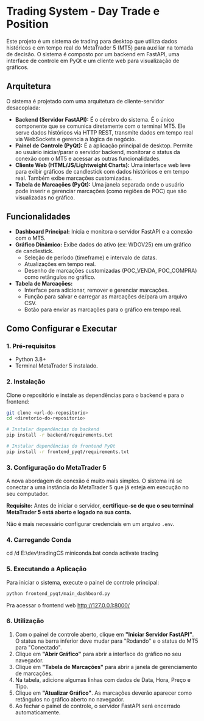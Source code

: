 # Trading System - Day Trade e Position

Este projeto é um sistema de trading para desktop que utiliza dados históricos e em tempo real do MetaTrader 5 (MT5) para auxiliar na tomada de decisão. O sistema é composto por um backend em FastAPI, uma interface de controle em PyQt e um cliente web para visualização de gráficos.

## Arquitetura

O sistema é projetado com uma arquitetura de cliente-servidor desacoplada:

-   **Backend (Servidor FastAPI):** É o cérebro do sistema. É o único componente que se comunica diretamente com o terminal MT5. Ele serve dados históricos via HTTP REST, transmite dados em tempo real via WebSockets e gerencia a lógica de negócio.
-   **Painel de Controle (PyQt):** É a aplicação principal de desktop. Permite ao usuário iniciar/parar o servidor backend, monitorar o status da conexão com o MT5 e acessar as outras funcionalidades.
-   **Cliente Web (HTML/JS/Lightweight Charts):** Uma interface web leve para exibir gráficos de candlestick com dados históricos e em tempo real. Também exibe marcações customizadas.
-   **Tabela de Marcações (PyQt):** Uma janela separada onde o usuário pode inserir e gerenciar marcações (como regiões de POC) que são visualizadas no gráfico.

## Funcionalidades

-   **Dashboard Principal:** Inicia e monitora o servidor FastAPI e a conexão com o MT5.
-   **Gráfico Dinâmico:** Exibe dados do ativo (ex: WDOV25) em um gráfico de candlestick.
    -   Seleção de período (timeframe) e intervalo de datas.
    -   Atualizações em tempo real.
    -   Desenho de marcações customizadas (POC_VENDA, POC_COMPRA) como retângulos no gráfico.
-   **Tabela de Marcações:**
    -   Interface para adicionar, remover e gerenciar marcações.
    -   Função para salvar e carregar as marcações de/para um arquivo CSV.
    -   Botão para enviar as marcações para o gráfico em tempo real.

## Como Configurar e Executar

### 1. Pré-requisitos

-   Python 3.8+
-   Terminal MetaTrader 5 instalado.

### 2. Instalação

Clone o repositório e instale as dependências para o backend e para o frontend:

```bash
git clone <url-do-repositorio>
cd <diretorio-do-repositorio>

# Instalar dependências do backend
pip install -r backend/requirements.txt

# Instalar dependências do frontend PyQt
pip install -r frontend_pyqt/requirements.txt
```

### 3. Configuração do MetaTrader 5

A nova abordagem de conexão é muito mais simples. O sistema irá se conectar a uma instância do MetaTrader 5 que já esteja em execução no seu computador.

**Requisito:** Antes de iniciar o servidor, **certifique-se de que o seu terminal MetaTrader 5 está aberto e logado na sua conta.**

Não é mais necessário configurar credenciais em um arquivo `.env`.

### 4. Carregando Conda
cd /d E:\dev\tradingCS
miniconda.bat
conda activate trading

### 5. Executando a Aplicação
Para iniciar o sistema, execute o painel de controle principal:

```bash
python frontend_pyqt/main_dashboard.py
```
Pra acessar o frontend web
http://127.0.0.1:8000/

### 6. Utilização

1.  Com o painel de controle aberto, clique em **"Iniciar Servidor FastAPI"**. O status na barra inferior deve mudar para "Rodando" e o status do MT5 para "Conectado".
2.  Clique em **"Abrir Gráfico"** para abrir a interface do gráfico no seu navegador.
3.  Clique em **"Tabela de Marcações"** para abrir a janela de gerenciamento de marcações.
4.  Na tabela, adicione algumas linhas com dados de Data, Hora, Preço e Tipo.
5.  Clique em **"Atualizar Gráfico"**. As marcações deverão aparecer como retângulos no gráfico aberto no navegador.
6.  Ao fechar o painel de controle, o servidor FastAPI será encerrado automaticamente.
